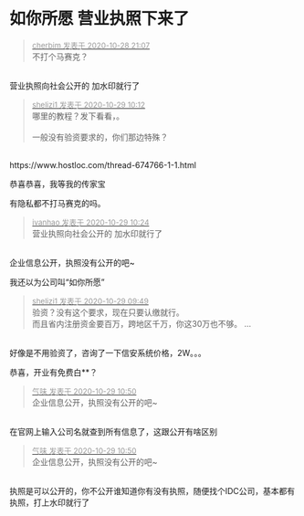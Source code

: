 # 如你所愿 营业执照下来了


<div class="quote"><blockquote><font size="2"><a href="https://www.hostloc.com/forum.php?mod=redirect&amp;goto=findpost&amp;pid=9366252&amp;ptid=759570" target="_blank"><font color="#999999">cherbim 发表于 2020-10-28 21:07</font></a></font><br />
不打个马赛克？</blockquote></div><br />
营业执照向社会公开的 加水印就行了<img src="static/image/smiley/default/lol.gif" smilieid="12" border="0" alt="" />

<div class="quote"><blockquote><font size="2"><a href="https://www.hostloc.com/forum.php?mod=redirect&amp;goto=findpost&amp;pid=9367887&amp;ptid=759570" target="_blank"><font color="#999999">shelizi1 发表于 2020-10-29 10:12</font></a></font><br />
哪里的教程？发下看看，。<br />
<br />
一般没有验资要求的，你们那边特殊？</blockquote></div><br />
https://www.hostloc.com/thread-674766-1-1.html

恭喜恭喜，我等我的传家宝

有隐私都不打马赛克的吗。

<div class="quote"><blockquote><font size="2"><a href="https://www.hostloc.com/forum.php?mod=redirect&amp;goto=findpost&amp;pid=9367974&amp;ptid=759570" target="_blank"><font color="#999999">ivanhao 发表于 2020-10-29 10:24</font></a></font><br />
营业执照向社会公开的 加水印就行了</blockquote></div><br />
企业信息公开，执照没有公开的吧~

我还以为公司叫“如你所愿”

<div class="quote"><blockquote><font size="2"><a href="https://www.hostloc.com/forum.php?mod=redirect&amp;goto=findpost&amp;pid=9367772&amp;ptid=759570" target="_blank"><font color="#999999">shelizi1 发表于 2020-10-29 09:49</font></a></font><br />
验资？没有这个要求，现在只要认缴就行。<br />
而且省内注册资金要百万，跨地区千万，你这30万也不够。 ...</blockquote></div><br />
好像是不用验资了，咨询了一下信安系统价格，2W。。。

恭喜，开业有免费白**？

<div class="quote"><blockquote><font size="2"><a href="https://www.hostloc.com/forum.php?mod=redirect&amp;goto=findpost&amp;pid=9368137&amp;ptid=759570" target="_blank"><font color="#999999">气味 发表于 2020-10-29 10:50</font></a></font><br />
企业信息公开，执照没有公开的吧~</blockquote></div><br />
在官网上输入公司名就查到所有信息了，这跟公开有啥区别

<div class="quote"><blockquote><font size="2"><a href="https://www.hostloc.com/forum.php?mod=redirect&amp;goto=findpost&amp;pid=9368137&amp;ptid=759570" target="_blank"><font color="#999999">气味 发表于 2020-10-29 10:50</font></a></font><br />
企业信息公开，执照没有公开的吧~</blockquote></div><br />
执照是可以公开的，你不公开谁知道你有没有执照，随便找个IDC公司，基本都有执照，打上水印就行了
